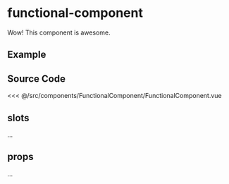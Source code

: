 # functional-component

Wow! This component is awesome.

## Example

<Demo componentName="functional-component" />

## Source Code

<SourceCode>
<<< @/src/components/FunctionalComponent/FunctionalComponent.vue
</SourceCode>

## slots

...

## props

...
